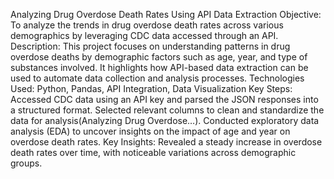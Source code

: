  Analyzing Drug Overdose Death Rates Using API Data Extraction
Objective: To analyze the trends in drug overdose death rates across various demographics by leveraging CDC data accessed through an API.
Description: This project focuses on understanding patterns in drug overdose deaths by demographic factors such as age, year, and type of substances involved. It highlights how API-based data extraction can be used to automate data collection and analysis processes.
Technologies Used: Python, Pandas, API Integration, Data Visualization
Key Steps:
Accessed CDC data using an API key and parsed the JSON responses into a structured format.
Selected relevant columns to clean and standardize the data for analysis​(Analyzing Drug Overdose…).
Conducted exploratory data analysis (EDA) to uncover insights on the impact of age and year on overdose death rates.
Key Insights: Revealed a steady increase in overdose death rates over time, with noticeable variations across demographic groups.
